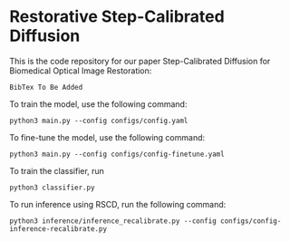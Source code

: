 # Restorative Step-Calibrated Diffusion

This is the code repository for our paper Step-Calibrated Diffusion for Biomedical Optical Image Restoration:

```
BibTex To Be Added
```

To train the model, use the following command:

```
python3 main.py --config configs/config.yaml
```

To fine-tune the model, use the following command:

```
python3 main.py --config configs/config-finetune.yaml
```

To train the classifier, run 

```
python3 classifier.py
```

To run inference using RSCD, run the following command:

```
python3 inference/inference_recalibrate.py --config configs/config-inference-recalibrate.py
```